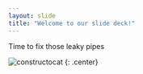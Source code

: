 ```yaml
---
layout: slide
title: "Welcome to our slide deck!"
---
```


Time to fix those leaky pipes

![constructocat](https://octodex.github.com/images/constructocat2.jpg)
{: .center}
